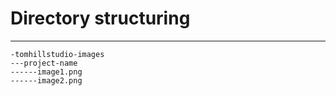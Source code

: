 # Directory structuring
-----

```
-tomhillstudio-images
---project-name
------image1.png
------image2.png
```
